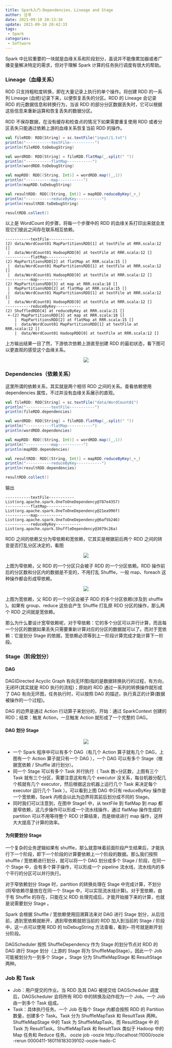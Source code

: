 ```yaml
---
title: Spark入门-Dependencies、Lineage and Stage
author: 汪寻
date: 2021-09-10 20:13:16
update: 2021-09-10 20:42:33
tags:
 - Spark
categories:
 - Software
---
```


Spark 中比较重要的一块就是血缘关系和阶段划分，虽说并不能像累加器或者广播变量解决特定的需求，但对于理解 Spark 计算的任务执行调度有很大的帮助。

<!-- more -->

### Lineage（血缘关系）

RDD 只支持粗粒度转换，即在大量记录上执行的单个操作。将创建 RDD 的一系列 Lineage (血统)记录下来，以便恢复丢失的分区。RDD 的 Lineage 会记录 RDD 的元数据信息和转换行为，当该 RDD 的部分分区数据丢失时，它可以根据这些信息来重新运算和恢复丢失的数据分区。

RDD 不保存数据，在没有缓存和检查点的情况下如果需要重复使用 RDD 或者分区丢失只能通过依赖上游的血缘关系恢复当前 RDD 的操作。

```scala
val fileRDD: RDD[String] = sc.textFile("input/1.txt")
println("-----------textFile-----------")
println(fileRDD.toDebugString)

val wordRDD: RDD[String] = fileRDD.flatMap(_.split(" "))
println("-----------flatMap-----------")
println(wordRDD.toDebugString)

val mapRDD: RDD[(String, Int)] = wordRDD.map((_,1))
println("-----------map-----------")
println(mapRDD.toDebugString)

val resultRDD: RDD[(String, Int)] = mapRDD.reduceByKey(_+_)
println("-----------reduceByKey-----------")
println(resultRDD.toDebugString)

resultRDD.collect()
```

以上是 WordCount 的步骤，将每一个步骤中的 RDD 的血缘关系打印出来就会发现它们彼此之间存在联系相互依赖。

```shell
-----------textFile-----------
(2) data/WordCount01 MapPartitionsRDD[1] at textFile at RRR.scala:12 []
 |  data/WordCount01 HadoopRDD[0] at textFile at RRR.scala:12 []
-----------flatMap-----------
(2) MapPartitionsRDD[2] at flatMap at RRR.scala:15 []
 |  data/WordCount01 MapPartitionsRDD[1] at textFile at RRR.scala:12 []
 |  data/WordCount01 HadoopRDD[0] at textFile at RRR.scala:12 []
-----------map-----------
(2) MapPartitionsRDD[3] at map at RRR.scala:18 []
 |  MapPartitionsRDD[2] at flatMap at RRR.scala:15 []
 |  data/WordCount01 MapPartitionsRDD[1] at textFile at RRR.scala:12 []
 |  data/WordCount01 HadoopRDD[0] at textFile at RRR.scala:12 []
-----------reduceByKey-----------
(2) ShuffledRDD[4] at reduceByKey at RRR.scala:21 []
 +-(2) MapPartitionsRDD[3] at map at RRR.scala:18 []
    |  MapPartitionsRDD[2] at flatMap at RRR.scala:15 []
    |  data/WordCount01 MapPartitionsRDD[1] at textFile at RRR.scala:12 []
    |  data/WordCount01 HadoopRDD[0] at textFile at RRR.scala:12 []
```

上方输出结果一目了然，下游依次依赖上游直至创建 RDD 的最初状态，看下图可以更直观的感受这个血缘关系。

<div align=center><img src="血缘关系.png"></div>

### Dependencies（依赖关系）

这里所谓的依赖关系，其实就是两个相邻 RDD 之间的关系。查看依赖使用 dependencies 属性，不过并没有血缘关系展示的直观。

```scala
val fileRDD: RDD[String] = sc.textFile("data/WordCount01")
println("-----------textFile-----------")
println(fileRDD.dependencies)

val wordRDD: RDD[String] = fileRDD.flatMap(_.split(" "))
println("-----------flatMap-----------")
println(wordRDD.dependencies)

val mapRDD: RDD[(String, Int)] = wordRDD.map((_,1))
println("-----------map-----------")
println(mapRDD.dependencies)

val resultRDD: RDD[(String, Int)] = mapRDD.reduceByKey(_+_)
println("-----------reduceByKey-----------")
println(resultRDD.dependencies)

resultRDD.collect()
```

输出

```shell
-----------textFile-----------
List(org.apache.spark.OneToOneDependency@787e4357)
-----------flatMap-----------
List(org.apache.spark.OneToOneDependency@21ea996f)
-----------map-----------
List(org.apache.spark.OneToOneDependency@6af5b246)
-----------reduceByKey-----------
List(org.apache.spark.ShuffleDependency@3079c26a)
```

RDD 之间的依赖又分为窄依赖和宽依赖，它其实是根据前后两个 RDD 之间的转变是否打乱分区决定的，看图

<div align=center><img src="窄依赖.png"></div>

上图为窄依赖，父 RDD 的一个分区只会被子 RDD 的一个分区依赖。RDD 操作前后的分区数和分区内的数据是不变的，不用打乱 Shuffle，一般 map、foreach 这种操作都会形成窄依赖。

<div align=center><img src="宽依赖.png"></div>

上图为宽依赖，父 RDD 的一个分区会被子 RDD 的多个分区依赖(涉及到 shuffle )。如果有 group、reduce 这些会产生 Shuffle 打乱原 RDD 分区的操作，那么两个 RDD 之间就是宽依赖。

那么为什么要设计宽窄依赖呢，对于窄依赖：它的多个分区可以并行计算，而且每一个分区的数据如果丢失只需要重新计算对应的分区的数据就可以了。而对于宽依赖：它是划分 Stage 的依据，宽依赖必须等到上一阶段计算完成才能计算下一阶段。

### Stage（阶段划分）

#### DAG

DAG(Directed Acyclic Graph 有向无环图)指的是数据转换执行的过程，有方向，无闭环(其实就是 RDD 执行的流程)；原始的 RDD 通过一系列的转换操作就形成了 DAG 有向无环图，任务执行时，可以按照 DAG 的描述，执行真正的计算(数据被操作的一个过程)。

DAG 的边界是通过 Action 行动算子来划分的，开始：通过 SparkContext 创建的 RDD；结束：触发 Action，一旦触发 Action 就形成了一个完整的 DAG。

#### DAG 划分 Stage

<div align=center><img src="Stage.png"></div>

- 一个 Spark 程序中可以有多个 DAG（有几个 Action 算子就有几个 DAG，上图有一个 Action 算子就只有一个 DAG ），一个 DAG 可以有多个 Stage（根据宽依赖 / Shuffle 进行划分）。
- 同一个 Stage 可以有多个 Task 并行执行（ Task 数=分区数，上图有三个 Task 就有三个分区，需要注意这和有几个 executor 没关系，每台机器分配几个核就有几个 executor，然后根据这台机器上运行几个 Task 来决定每个 executor 运行几个 Task ）。可以看到上图 DAG 中只有 reduceByKey 操作是一个宽依赖，Spark 内核会以此为边界将其前后划分成不同的 Stage。
- 同时我们可以注意到，在图中 Stage1 中，从 textFile 到 flatMap 到 map 都是窄依赖，这几步操作可以形成一个流水线操作，通过 flatMap 操作生成的 partition 可以不用等待整个 RDD 计算结束，而是继续进行 map 操作，这样大大提高了计算的效率。

#### 为何要划分 Stage

一个复杂的业务逻辑如果有 shuffle，那么就意味着前面阶段产生结果后，才能执行下一个阶段，即下一个阶段的计算要依赖上一个阶段的数据。那么我们按照 shuffle / 宽依赖进行划分，就可以将一个 DAG 划分成多个 Stage / 阶段，在同一个 Stage 中，会有多个算子操作，可以形成一个 pipeline 流水线，流水线内的多个平行的分区可以并行执行。

对于窄依赖划分 Stage 时，partition 的转换处理在 Stage 中完成计算，不划分(将窄依赖尽量放在在同一个 Stage 中，可以实现流水线计算)。对于宽依赖，由于有 Shuffle 的存在，只能在父 RDD 处理完成后，才能开始接下来的计算，也就是说需要划分 Stage 。

Spark 会根据 Shuffle / 宽依赖使用回溯算法来对 DAG 进行 Stage 划分，从后往前，遇到宽依赖就断开，遇到窄依赖就把当前的 RDD 加入到当前的 Stage / 阶段中，这一点可以使用 RDD 的 toDebugString 方法查看，看到`+-`符号就是断开划分阶段。

DAGScheduler 按照 ShuffleDependency 作为 Stage 的划分节点对 RDD 的 DAG 进行 Stage 划分（上游的 Stage 将为 ShuffleMapStage）。因此一个 Job 可能被划分为一到多个 Stage 。Stage 分为 ShuffleMapStage 和 ResultStage 两种。

### Job 和 Task

- Job：用户提交的作业。当 RDD 及其 DAG 被提交给 DAGScheduler 调度后，DAGScheduler 会将所有 RDD 中的转换及动作视为一个 Job。一个 Job 由一到多个 Task 组成。
- Task：具体执行任务。一个 Job 在每个 Stage 内都会按照 RDD 的 Partition 数量，创建多个 Task。Task 分为 ShuffleMapTask 和 ResultTask 两种。ShuffleMapStage 中的 Task 为 ShuffleMapTask，而 ResultStage 中 的 Task 为 ResultTask。ShuffleMapTask 和 ResultTask 类似于 Hadoop 中的 Map 任务和 Reduce 任务。
oozie job -oozie http://localhost:11000/oozie -rerun 0000411-180116183039102-oozie-hado-C